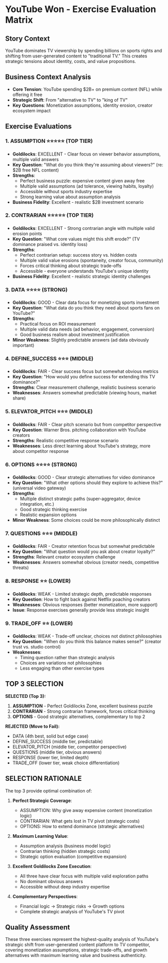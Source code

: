 # YouTube Won - Exercise Evaluation Matrix

## Story Context
YouTube dominates TV viewership by spending billions on sports rights and shifting from user-generated content to "traditional TV." This creates strategic tensions about identity, costs, and value propositions.

## Business Context Analysis
- **Core Tension**: YouTube spending $2B+ on premium content (NFL) while offering it free
- **Strategic Shift**: From "alternative to TV" to "king of TV" 
- **Key Questions**: Monetization assumptions, identity erosion, creator ecosystem impact

## Exercise Evaluations

### 1. ASSUMPTION ⭐⭐⭐⭐⭐ (TOP TIER)
- **Goldilocks**: EXCELLENT - Clear focus on viewer behavior assumptions, multiple valid answers
- **Key Question**: "What do you think they're assuming about viewers?" (re: $2B free NFL content)
- **Strengths**: 
  - Perfect business puzzle: expensive content given away free
  - Multiple valid assumptions (ad tolerance, viewing habits, loyalty)
  - Accessible without sports industry expertise
  - Strong learning value about assumption analysis
- **Business Fidelity**: Excellent - realistic $2B investment scenario

### 2. CONTRARIAN ⭐⭐⭐⭐⭐ (TOP TIER)
- **Goldilocks**: EXCELLENT - Strong contrarian angle with multiple valid erosion points
- **Key Question**: "What core values might this shift erode?" (TV dominance praised vs. identity loss)
- **Strengths**:
  - Perfect contrarian setup: success story vs. hidden costs
  - Multiple valid value erosions (spontaneity, creator focus, community)
  - Forces critical thinking about strategic trade-offs
  - Accessible - everyone understands YouTube's unique identity
- **Business Fidelity**: Excellent - realistic strategic identity challenges

### 3. DATA ⭐⭐⭐⭐ (STRONG)
- **Goldilocks**: GOOD - Clear data focus for monetizing sports investment
- **Key Question**: "What data do you think they need about sports fans on YouTube?"
- **Strengths**:
  - Practical focus on ROI measurement
  - Multiple valid data needs (ad behavior, engagement, conversion)
  - Good business realism about investment justification
- **Minor Weakness**: Slightly predictable answers (ad data obviously important)

### 4. DEFINE_SUCCESS ⭐⭐⭐ (MIDDLE)
- **Goldilocks**: FAIR - Clear success focus but somewhat obvious metrics
- **Key Question**: "How would you define success for extending this TV dominance?"
- **Strengths**: Clear measurement challenge, realistic business scenario
- **Weaknesses**: Answers somewhat predictable (viewing hours, market share)

### 5. ELEVATOR_PITCH ⭐⭐⭐ (MIDDLE)
- **Goldilocks**: FAIR - Clear pitch scenario but from competitor perspective
- **Key Question**: Warner Bros. pitching collaboration with YouTube creators
- **Strengths**: Realistic competitive response scenario
- **Weaknesses**: Less direct learning about YouTube's strategy, more about competitor response

### 6. OPTIONS ⭐⭐⭐⭐ (STRONG)
- **Goldilocks**: GOOD - Clear strategic alternatives for video dominance
- **Key Question**: "What other options should they explore to achieve this?" (universal video gateway)
- **Strengths**: 
  - Multiple distinct strategic paths (super-aggregator, device integration, etc.)
  - Good strategic thinking exercise
  - Realistic expansion options
- **Minor Weakness**: Some choices could be more philosophically distinct

### 7. QUESTIONS ⭐⭐⭐ (MIDDLE)
- **Goldilocks**: FAIR - Creator retention focus but somewhat predictable
- **Key Question**: "What question would you ask about creator loyalty?"
- **Strengths**: Relevant creator ecosystem challenge
- **Weaknesses**: Answers somewhat obvious (creator needs, competitive threats)

### 8. RESPONSE ⭐⭐ (LOWER)
- **Goldilocks**: WEAK - Limited strategic depth, predictable responses
- **Key Question**: How to fight back against Netflix poaching creators
- **Weaknesses**: Obvious responses (better monetization, more support)
- **Issue**: Response exercises generally provide less strategic insight

### 9. TRADE_OFF ⭐⭐ (LOWER)
- **Goldilocks**: WEAK - Trade-off unclear, choices not distinct philosophies
- **Key Question**: "When do you think this balance makes sense?" (creator trust vs. studio control)
- **Weaknesses**: 
  - Timing question rather than strategic analysis
  - Choices are variations not philosophies
  - Less engaging than other exercise types

## TOP 3 SELECTION

**SELECTED (Top 3):**
1. **ASSUMPTION** - Perfect Goldilocks Zone, excellent business puzzle
2. **CONTRARIAN** - Strong contrarian framework, forces critical thinking
3. **OPTIONS** - Good strategic alternatives, complementary to top 2

**REJECTED (Move to Fail):**
- DATA (4th best, solid but edge case)
- DEFINE_SUCCESS (middle tier, predictable)
- ELEVATOR_PITCH (middle tier, competitor perspective)
- QUESTIONS (middle tier, obvious answers)
- RESPONSE (lower tier, limited depth)
- TRADE_OFF (lower tier, weak choice differentiation)

## SELECTION RATIONALE

The top 3 provide optimal combination of:

1. **Perfect Strategic Coverage**: 
   - ASSUMPTION: Why give away expensive content (monetization logic)
   - CONTRARIAN: What gets lost in TV pivot (strategic costs)
   - OPTIONS: How to extend dominance (strategic alternatives)

2. **Maximum Learning Value**:
   - Assumption analysis (business model logic)
   - Contrarian thinking (hidden strategic costs)
   - Strategic option evaluation (competitive expansion)

3. **Excellent Goldilocks Zone Execution**:
   - All three have clear focus with multiple valid exploration paths
   - No dominant obvious answers
   - Accessible without deep industry expertise

4. **Complementary Perspectives**:
   - Financial logic → Strategic risks → Growth options
   - Complete strategic analysis of YouTube's TV pivot

## Quality Assessment

These three exercises represent the highest-quality analysis of YouTube's strategic shift from user-generated content platform to TV competitor, covering monetization assumptions, strategic trade-offs, and growth alternatives with maximum learning value and business authenticity.